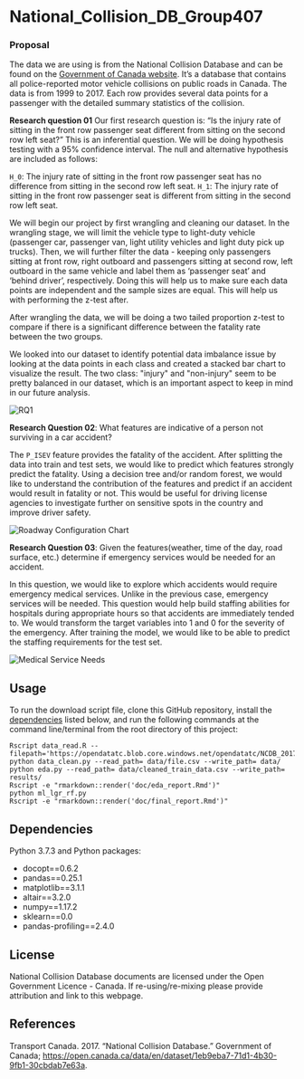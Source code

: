 # National_Collision_DB_Group407

### Proposal

The data we are using is from the National Collision Database and can be found on the [Government of Canada website](https://open.canada.ca/data/en/dataset/1eb9eba7-71d1-4b30-9fb1-30cbdab7e63a). It’s a database that contains all police-reported motor vehicle collisions on public roads in Canada. The data is from 1999 to 2017. Each row provides several data points for a passenger with the detailed summary statistics of the collision.

**Research question 01**
Our first research question is: “Is the injury rate of sitting in the front row passenger seat different from sitting on the second row left seat?” This is an inferential question. We will be doing hypothesis testing with a 95% confidence interval. The null and alternative hypothesis are included as follows:

`H_0`: The injury rate of sitting in the front row passenger seat has no difference from sitting in the second row left seat.
`H_1`: The injury rate of sitting in the front row passenger seat is different from sitting in the second row left seat.

We will begin our project by first wrangling and cleaning our dataset. In the wrangling stage, we will limit the vehicle type to light-duty vehicle (passenger car, passenger van, light utility vehicles and light duty pick up trucks). Then, we will further filter the data - keeping only passengers sitting at front row, right outboard and passengers sitting at second row, left outboard in the same vehicle and label them as ‘passenger seat’ and ‘behind driver’, respectively. Doing this will help us to make sure each data points are independent and the sample sizes are equal. This will help us with performing the z-test after.

After wrangling the data, we will be doing a two tailed proportion z-test to compare if there is a significant difference between the fatality rate between the two groups.

We looked into our dataset to identify potential data imbalance issue by looking at the data points in each class and created a stacked bar chart to visualize the result. The two class: "injury" and "non-injury" seem to be pretty balanced in our dataset, which is an important aspect to keep in mind in our future analysis.

![RQ1](https://raw.githubusercontent.com/schepal/National_Collision_DB_Group407/master/src/eda/md_file/output_24_0.png)


**Research Question 02**: What features are indicative of a person not surviving in a car accident?

The `P_ISEV` feature provides the fatality of the accident. After splitting the data into train and test sets, we would like to predict which features strongly predict the fatality. Using a decision tree and/or random forest, we would like to understand the contribution of the features and predict if an accident would result in fatality or not. This would be useful for driving license agencies to investigate further on sensitive spots in the country and improve driver safety.

![Roadway Configuration Chart](https://raw.githubusercontent.com/schepal/National_Collision_DB_Group407/master/src/eda/md_file/output_16_0.png)


**Research Question 03**: Given the features(weather, time of the day, road surface, etc.) determine if emergency services would be needed for an accident.

In this question, we would like to explore which accidents would require emergency medical services. Unlike in the previous case, emergency services will be needed. This question would help build staffing abilities for hospitals during appropriate hours so that accidents are immediately tended to. We would transform the target variables into 1 and 0 for the severity of the emergency. After training the model, we would like to be able to predict the staffing requirements for the test set.

![Medical Service Needs](https://raw.githubusercontent.com/schepal/National_Collision_DB_Group407/master/src/eda/md_file/output_18_0.png)

## Usage

To run the download script file, clone this GitHub repository, install the
[dependencies](#dependencies) listed below, and run the following
commands at the command line/terminal from the root directory of this
project:

    Rscript data_read.R --filepath='https://opendatatc.blob.core.windows.net/opendatatc/NCDB_2017.csv'
    python data_clean.py --read_path= data/file.csv --write_path= data/
    python eda.py --read_path= data/cleaned_train_data.csv --write_path= results/
    Rscript -e "rmarkdown::render('doc/eda_report.Rmd')"
    python ml_lgr_rf.py
    Rscript -e "rmarkdown::render('doc/final_report.Rmd')"

## Dependencies
Python 3.7.3 and Python packages:
- docopt==0.6.2
- pandas==0.25.1
- matplotlib==3.1.1
- altair==3.2.0
- numpy==1.17.2
- sklearn==0.0
- pandas-profiling==2.4.0

## License
National Collision Database documents are licensed under the
Open Government Licence - Canada. If re-using/re-mixing please provide attribution and link to this webpage.

## References
<div id="refs" class="references">
<div id="ref-Transport Canada 2017">

Transport Canada. 2017. “National Collision Database.”
Government of Canada; <https://open.canada.ca/data/en/dataset/1eb9eba7-71d1-4b30-9fb1-30cbdab7e63a>.

</div>
